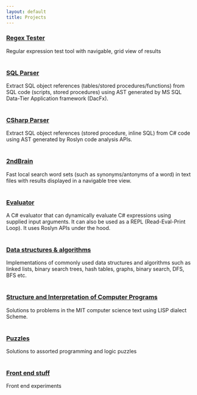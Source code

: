 ```yaml
---
layout: default
title: Projects
---
```

### [Regex Tester](https://github.com/cs31415/RegexTester)
Regular expression test tool with navigable, grid view of results
<br/>
<br/>
### [SQL Parser](https://github.com/cs31415/sqlparser)
Extract SQL object references (tables/stored procedures/functions) from SQL code (scripts, stored procedures) using AST generated by MS SQL Data-Tier Application framework (DacFx). 
<br/>
<br/>
### [CSharp Parser](https://github.com/cs31415/csparser)
Extract SQL object references (stored procedure, inline SQL) from C# code using AST generated by Roslyn code analysis APIs. 
<br/>
<br/>
### [2ndBrain](https://github.com/cs31415/2ndbrainalpha)	
Fast local search word sets (such as synonyms/antonyms of a word) in text files with results displayed in a navigable tree view.
<br/>
<br/>
### [Evaluator](https://github.com/cs31415/Evaluator)
A C# evaluator that can dynamically evaluate C# expressions using supplied input arguments. It can also be used as a REPL (Read-Eval-Print Loop). It uses Roslyn APIs under the hood.
<br/>
<br/>
### [Data structures & algorithms](https://github.com/cs31415/data-structures-algorithms)
Implementations of commonly used data structures and algorithms such as linked lists, binary search trees, hash tables, graphs, binary search, DFS, BFS etc.
<br/>
<br/>
### [Structure and Interpretation of Computer Programs](https://github.com/cs31415/SICP)
Solutions to problems in the MIT computer science text using LISP dialect Scheme.
<br/>
<br/>
### [Puzzles](https://github.com/cs31415/puzzles)
Solutions to assorted programming and logic puzzles
<br/>
<br/>
### [Front end stuff](https://codepen.io/cs31415/)
Front end experiments
